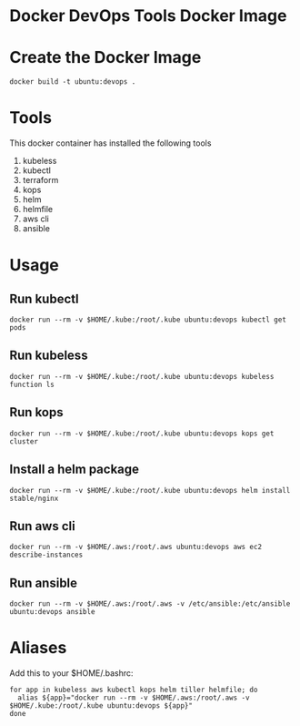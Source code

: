 # Docker DevOps Tools Docker Image

# Create the Docker Image

`docker build -t ubuntu:devops .`

# Tools

This docker container has installed the following tools

1. kubeless
2. kubectl
3. terraform
4. kops
5. helm
6. helmfile
7. aws cli
8. ansible

# Usage

## Run kubectl

```docker run --rm -v $HOME/.kube:/root/.kube ubuntu:devops kubectl get pods```

## Run kubeless

`docker run --rm -v $HOME/.kube:/root/.kube ubuntu:devops kubeless function ls`

## Run kops

`docker run --rm -v $HOME/.kube:/root/.kube ubuntu:devops kops get cluster`

## Install a helm package

`docker run --rm -v $HOME/.kube:/root/.kube ubuntu:devops helm install stable/nginx`

## Run aws cli

`docker run --rm -v $HOME/.aws:/root/.aws ubuntu:devops aws ec2 describe-instances`

## Run ansible

`docker run --rm -v $HOME/.aws:/root/.aws -v /etc/ansible:/etc/ansible ubuntu:devops ansible`

# Aliases

Add this to your $HOME/.bashrc:

```
for app in kubeless aws kubectl kops helm tiller helmfile; do
  alias ${app}="docker run --rm -v $HOME/.aws:/root/.aws -v $HOME/.kube:/root/.kube ubuntu:devops ${app}"
done
```
